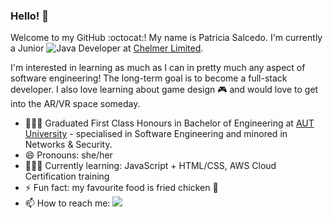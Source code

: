 ### Hello! 👋
Welcome to my GitHub :octocat:! My name is Patricia Salcedo. I'm currently a Junior ![Java]({https://img.shields.io/badge/Java-ED8B00?style=for-the-badge&logo=java&logoColor=white}) Developer at [Chelmer Limited](https://chelmer.co/).

I'm interested in learning as much as I can in pretty much any aspect of software engineering! The long-term goal is to become a full-stack developer.
I also love learning about game design 🎮 and would love to get into the AR/VR space someday.

- 👩🏽‍🎓 Graduated First Class Honours in Bachelor of Engineering at [AUT University](https://www.aut.ac.nz/) - specialised in Software Engineering and minored in Networks & Security.
- 😄 Pronouns: she/her
- 👩🏽‍💻 Currently learning: JavaScript + HTML/CSS, AWS Cloud Certification training
- ⚡ Fun fact: my favourite food is fried chicken 🍗
- 📫 How to reach me: <img src="{https://img.shields.io/badge/LinkedIn-0077B5?style=for-the-badge&logo=linkedin&logoColor=white}" />

<!--
**patsalcedo/patsalcedo** is a ✨ _special_ ✨ repository because its `README.md` (this file) appears on your GitHub profile.
-->
